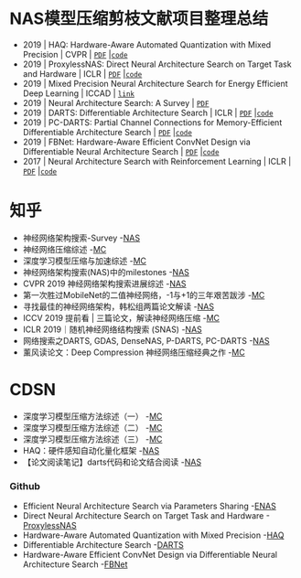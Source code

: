 # NAS模型压缩剪枝文献项目整理总结

+ 2019 | HAQ: Hardware-Aware Automated Quantization with Mixed Precision  | CVPR | [`PDF`](https://arxiv.org/pdf/1811.08886.pdf) |[`code`](https://github.com/mit-han-lab/haq)
+ 2019 | ProxylessNAS: Direct Neural Architecture Search on Target Task and Hardware | ICLR | [`PDF`](https://arxiv.org/pdf/1812.00332.pdf) |[`code`](https://github.com/mit-han-lab/proxylessnas)
+ 2019 | Mixed Precision Neural Architecture Search for Energy Efficient Deep Learning | ICCAD | [`link`](https://www.researchgate.net/publication/337821437_Mixed_Precision_Neural_Architecture_Search_for_Energy_Efficient_Deep_Learning)
+ 2019 | Neural Architecture Search: A Survey  | [`PDF`](https://arxiv.org/pdf/1808.05377v2.pdf)
+ 2019 | DARTS: Differentiable Architecture Search  | ICLR | [`PDF`](https://arxiv.org/pdf/1806.09055.pdf) |[`code`](https://github.com/quark0/darts)
+ 2019 | PC-DARTS: Partial Channel Connections for Memory-Efficient Differentiable Architecture Search | [`PDF`](https://arxiv.org/pdf/1907.05737v1.pdf) |[`code`](https://github.com/yuhuixu1993/PC-DARTS)
+ 2019 | FBNet: Hardware-Aware Efficient ConvNet Design via Differentiable Neural Architecture Search | [`PDF`](https://arxiv.org/pdf/1812.03443v1.pdf) |[`code`](https://github.com/yuhuixu1993/PC-DARTS)
+ 2017 | Neural Architecture Search with Reinforcement Learning  | ICLR | [`PDF`](https://arxiv.org/pdf/1611.01578v2.pdf) |[`code`](https://github.com/titu1994/neural-architecture-search)

# 知乎
- 神经网络架构搜索-Survey -[NAS](https://zhuanlan.zhihu.com/p/97558421)
- 神经网络压缩综述 -[MC](https://zhuanlan.zhihu.com/p/58705979)
- 深度学习模型压缩与加速综述 -[MC](http://www.tensorinfinity.com/paper_167.html)
- 神经网络架构搜索(NAS)中的milestones -[NAS](https://zhuanlan.zhihu.com/p/94252445)
- CVPR 2019 神经网络架构搜索进展综述 -[NAS](https://zhuanlan.zhihu.com/p/75631943)
- 第一次胜过MobileNet的二值神经网络，-1与+1的三年艰苦跋涉 -[MC](https://zhuanlan.zhihu.com/p/103577082)
- 寻找最佳的神经网络架构，韩松组两篇论文解读 -[NAS](https://zhuanlan.zhihu.com/p/81302444)
- ICCV 2019 提前看 | 三篇论文，解读神经网络压缩 -[MC](https://zhuanlan.zhihu.com/p/87938736)
- ICLR 2019｜随机神经网络结构搜索 (SNAS) -[NAS](https://zhuanlan.zhihu.com/p/53920376)
- 网络搜索之DARTS, GDAS, DenseNAS, P-DARTS, PC-DARTS -[NAS](https://zhuanlan.zhihu.com/p/73740783)
- 薰风读论文：Deep Compression 神经网络压缩经典之作 -[MC](https://zhuanlan.zhihu.com/p/77737098)

# CDSN
- 深度学习模型压缩方法综述（一） -[MC](https://blog.csdn.net/wspba/article/details/75671573)
- 深度学习模型压缩方法综述（二） -[MC](https://blog.csdn.net/wspba/article/details/75675554)
- 深度学习模型压缩方法综述（三） -[MC](https://blog.csdn.net/wspba/article/details/76039135)
- HAQ：硬件感知自动化量化框架 -[NAS](https://blog.csdn.net/librahfacebook/article/details/95733314)
- 【论文阅读笔记】darts代码和论文结合阅读 -[NAS](https://blog.csdn.net/zxfhahaha/article/details/102747427?depth_1-utm_source=distribute.pc_relevant.none-task&utm_source=distribute.pc_relevant.none-task)

### Github
- Efficient Neural Architecture Search via Parameters Sharing -[ENAS](https://github.com/carpedm20/ENAS-pytorch)
- Direct Neural Architecture Search on Target Task and Hardware -[ProxylessNAS](https://github.com/mit-han-lab/proxylessnas)
- Hardware-Aware Automated Quantization with Mixed Precision -[HAQ](https://github.com/mit-han-lab/haq)
- Differentiable Architecture Search -[DARTS](https://github.com/quark0/darts)
- Hardware-Aware Efficient ConvNet Design via Differentiable Neural Architecture Search -[FBNet](https://github.com/AnnaAraslanova/FBNet)
